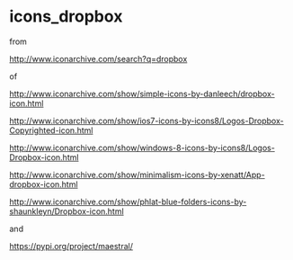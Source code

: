 # icons_dropbox
from

http://www.iconarchive.com/search?q=dropbox

of

http://www.iconarchive.com/show/simple-icons-by-danleech/dropbox-icon.html

http://www.iconarchive.com/show/ios7-icons-by-icons8/Logos-Dropbox-Copyrighted-icon.html

http://www.iconarchive.com/show/windows-8-icons-by-icons8/Logos-Dropbox-icon.html

http://www.iconarchive.com/show/minimalism-icons-by-xenatt/App-dropbox-icon.html

http://www.iconarchive.com/show/phlat-blue-folders-icons-by-shaunkleyn/Dropbox-icon.html

and

https://pypi.org/project/maestral/


